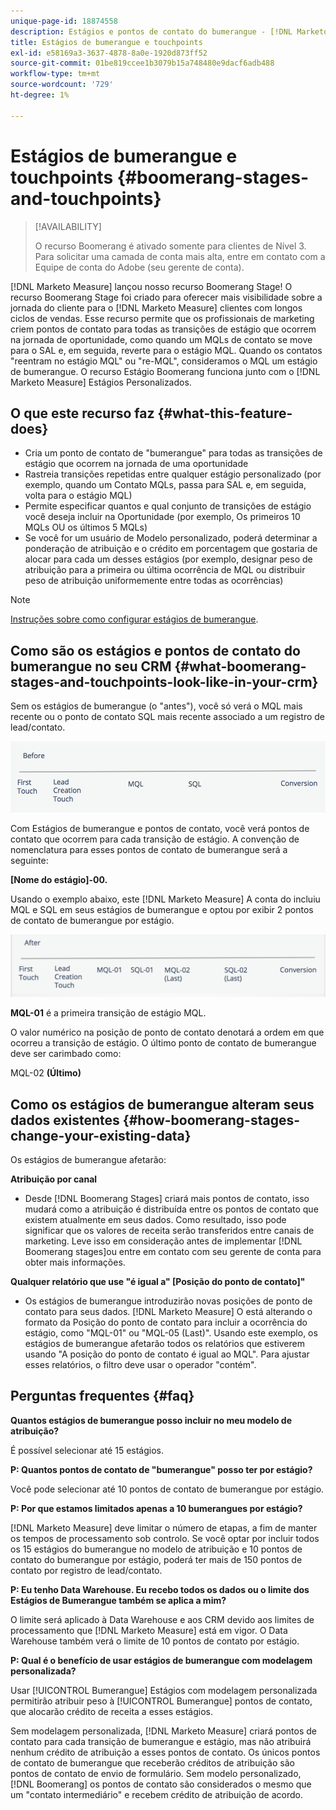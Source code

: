 ```yaml
---
unique-page-id: 18874558
description: Estágios e pontos de contato do bumerangue - [!DNL Marketo Measure] - Documentação do produto
title: Estágios de bumerangue e touchpoints
exl-id: e58169a3-3637-4878-8a0e-1920d873ff52
source-git-commit: 01be819ccee1b3079b15a748480e9dacf6adb488
workflow-type: tm+mt
source-wordcount: '729'
ht-degree: 1%

---
```


# Estágios de bumerangue e touchpoints {#boomerang-stages-and-touchpoints}

>[!AVAILABILITY]
>
>O recurso Boomerang é ativado somente para clientes de Nível 3. Para solicitar uma camada de conta mais alta, entre em contato com a Equipe de conta do Adobe (seu gerente de conta).

[!DNL Marketo Measure] lançou nosso recurso Boomerang Stage! O recurso Boomerang Stage foi criado para oferecer mais visibilidade sobre a jornada do cliente para o [!DNL Marketo Measure] clientes com longos ciclos de vendas. Esse recurso permite que os profissionais de marketing criem pontos de contato para todas as transições de estágio que ocorrem na jornada de oportunidade, como quando um MQLs de contato se move para o SAL e, em seguida, reverte para o estágio MQL. Quando os contatos &quot;reentram no estágio MQL&quot; ou &quot;re-MQL&quot;, consideramos o MQL um estágio de bumerangue. O recurso Estágio Boomerang funciona junto com o [!DNL Marketo Measure] Estágios Personalizados.

## O que este recurso faz {#what-this-feature-does}

* Cria um ponto de contato de &quot;bumerangue&quot; para todas as transições de estágio que ocorrem na jornada de uma oportunidade
* Rastreia transições repetidas entre qualquer estágio personalizado (por exemplo, quando um Contato MQLs, passa para SAL e, em seguida, volta para o estágio MQL)
* Permite especificar quantos e qual conjunto de transições de estágio você deseja incluir na Oportunidade (por exemplo, Os primeiros 10 MQLs OU os últimos 5 MQLs)
* Se você for um usuário de Modelo personalizado, poderá determinar a ponderação de atribuição e o crédito em porcentagem que gostaria de alocar para cada um desses estágios (por exemplo, designar peso de atribuição para a primeira ou última ocorrência de MQL ou distribuir peso de atribuição uniformemente entre todas as ocorrências)

>[!NOTE]
>
>[Instruções sobre como configurar estágios de bumerangue](/help/advanced-marketo-measure-features/boomerang/setting-up-boomerang-stages.md).

## Como são os estágios e pontos de contato do bumerangue no seu CRM {#what-boomerang-stages-and-touchpoints-look-like-in-your-crm}

Sem os estágios de bumerangue (o &quot;antes&quot;), você só verá o MQL mais recente ou o ponto de contato SQL mais recente associado a um registro de lead/contato.

![](assets/1.png)

Com Estágios de bumerangue e pontos de contato, você verá pontos de contato que ocorrem para cada transição de estágio. A convenção de nomenclatura para esses pontos de contato de bumerangue será a seguinte:

**[Nome do estágio]-00.**

Usando o exemplo abaixo, este [!DNL Marketo Measure] A conta do incluiu MQL e SQL em seus estágios de bumerangue e optou por exibir 2 pontos de contato de bumerangue por estágio.

![](assets/2.png)

**MQL-01** é a primeira transição de estágio MQL.

O valor numérico na posição de ponto de contato denotará a ordem em que ocorreu a transição de estágio. O último ponto de contato de bumerangue deve ser carimbado como:

MQL-02 **(Último)**

## Como os estágios de bumerangue alteram seus dados existentes {#how-boomerang-stages-change-your-existing-data}

Os estágios de bumerangue afetarão:

**Atribuição por canal**

* Desde [!DNL Boomerang Stages] criará mais pontos de contato, isso mudará como a atribuição é distribuída entre os pontos de contato que existem atualmente em seus dados. Como resultado, isso pode significar que os valores de receita serão transferidos entre canais de marketing. Leve isso em consideração antes de implementar [!DNL Boomerang stages]ou entre em contato com seu gerente de conta para obter mais informações.

**Qualquer relatório que use &quot;é igual a&quot; [Posição do ponto de contato]&quot;**

* Os estágios de bumerangue introduzirão novas posições de ponto de contato para seus dados. [!DNL Marketo Measure] O está alterando o formato da Posição do ponto de contato para incluir a ocorrência do estágio, como &quot;MQL-01&quot; ou &quot;MQL-05 (Last)&quot;. Usando este exemplo, os estágios de bumerangue afetarão todos os relatórios que estiverem usando &quot;A posição do ponto de contato é igual ao MQL&quot;. Para ajustar esses relatórios, o filtro deve usar o operador &quot;contém&quot;.

## Perguntas frequentes {#faq}

**Quantos estágios de bumerangue posso incluir no meu modelo de atribuição?**

É possível selecionar até 15 estágios.

**P: Quantos pontos de contato de &quot;bumerangue&quot; posso ter por estágio?**

Você pode selecionar até 10 pontos de contato de bumerangue por estágio.

**P: Por que estamos limitados apenas a 10 bumerangues por estágio?**

[!DNL Marketo Measure] deve limitar o número de etapas, a fim de manter os tempos de processamento sob controlo. Se você optar por incluir todos os 15 estágios do bumerangue no modelo de atribuição e 10 pontos de contato do bumerangue por estágio, poderá ter mais de 150 pontos de contato por registro de lead/contato.

**P: Eu tenho Data Warehouse. Eu recebo todos os dados ou o limite dos Estágios de Bumerangue também se aplica a mim?**

O limite será aplicado à Data Warehouse e aos CRM devido aos limites de processamento que [!DNL Marketo Measure] está em vigor. O Data Warehouse também verá o limite de 10 pontos de contato por estágio.

**P: Qual é o benefício de usar estágios de bumerangue com modelagem personalizada?**

Usar [!UICONTROL Bumerangue] Estágios com modelagem personalizada permitirão atribuir peso à [!UICONTROL Bumerangue] pontos de contato, que alocarão crédito de receita a esses estágios.

Sem modelagem personalizada, [!DNL Marketo Measure] criará pontos de contato para cada transição de bumerangue e estágio, mas não atribuirá nenhum crédito de atribuição a esses pontos de contato. Os únicos pontos de contato de bumerangue que receberão créditos de atribuição são pontos de contato de envio de formulário. Sem modelo personalizado, [!DNL Boomerang] os pontos de contato são considerados o mesmo que um &quot;contato intermediário&quot; e recebem crédito de atribuição de acordo.

